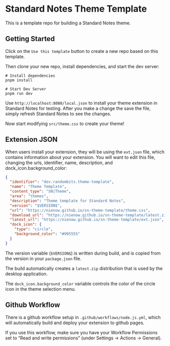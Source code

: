 # Standard Notes Theme Template

This is a template repo for building a Standard Notes theme.

## Getting Started

Click on the `Use this template` button to create a new repo based on this template.

Then clone your new repo, install dependencies, and start the dev server:

```
# Install dependencies
pnpm install

# Start Dev Server
pnpm run dev
```

Use `http://localhost:8080/local.json` to install your theme extension in Standard Notes for testing. After you make a change the save the file, simply refresh Standard Notes to see the changes.

Now start modifying `src/theme.css` to create your theme!

## Extension JSON

When users install your extension, they will be using the `ext.json` file, which contains information about your extension. You will want to edit this file, changing the urls, identifier, name, description, and dock_icon.background_color:

```json
{
  "identifier": "dev.randombits.theme-template",
  "name": "Theme Template",
  "content_type": "SN|Theme",
  "area": "themes",
  "description": "Theme template for Standard Notes",
  "version": "$VERSION$",
  "url": "https://nienow.github.io/sn-theme-template/theme.css",
  "download_url": "https://nienow.github.io/sn-theme-template/latest.zip",
  "latest_url": "https://nienow.github.io/sn-theme-template/ext.json",
  "dock_icon": {
    "type": "circle",
    "background_color": "#995555"
  }
}
```

The version variable (`$VERSION$`) is written during build, and is copied from the version in your `package.json` file.

The build automatically creates a `latest.zip` distribution that is used by the desktop application.

The `dock_icon.background_color` variable controls the color of the circle icon in the theme selection menu.

## Github Workflow

There is a github workflow setup in `.github/workflows/node.js.yml`, which will automatically build and deploy your extension to github pages.

If you use this workflow, make sure you have your Workflow Permissions set to “Read and write permissions” (under Settings -> Actions -> General).